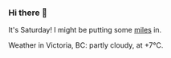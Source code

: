 ### Hi there :wave:

It's Saturday! I might be putting some [miles](https://www.strava.com/athletes/889963) in.

Weather in Victoria, BC: partly cloudy, at +7°C.
